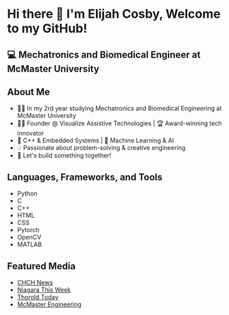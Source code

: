 # Hi there 👋  I'm Elijah Cosby, Welcome to my GitHub!

## 💻 Mechatronics and Biomedical Engineer at McMaster University


## About Me

  - 👨‍🎓 In my 2rd year studying Mechatronics and Biomedical Engineering at McMaster University
  - 👨‍💻 Founder @ Visualize Assistive Technologies | 🏆 Award-winning tech innovator
  - 🤖 C++ & Embedded Systems | 🧠 Machine Learning & AI
  - 💡 Passionate about problem-solving & creative engineering
  - 🚀 Let's build something together!


## Languages, Frameworks, and Tools

  - Python
  - C
  - C++
  - HTML
  - CSS
  - Pytorch
  - OpenCV
  - MATLAB

## Featured Media
  - <a href= "https://www.chch.com/chch-news/st-catharines-biomedical-inventor-teen-wins-big-in-ingenious-challenge/" target ="_blank"> CHCH News </a>
  - <a href= "https://www.niagarathisweek.com/news/st-catharines-teen-wins-prestigious-tech-award/article_13e6a663-045d-52a8-846e-5ffac8faab12.html" target ="_blank"> Niagara This Week </a>
  - <a href= "https://www.thoroldtoday.ca/local-news/thorold-teen-inventor-receives-prestigious-innovator-award-7090781" target ="_blank"> Thorold Today </a>
  - <a href= "https://www.eng.mcmaster.ca/ibiomed/news/meet-the-ibiomed-innovator-making-an-impact-in-accessibility/" target ="_blank"> McMaster Engineering </a>


<!--
**Elijah-Cosby/Elijah-Cosby** is a ✨ _special_ ✨ repository because its `README.md` (this file) appears on your GitHub profile.

Here are some ideas to get you started:

- 🔭 I’m currently working on ...
- 🌱 I’m currently learning ...
- 👯 I’m looking to collaborate on ...
- 🤔 I’m looking for help with ...
- 💬 Ask me about ...
- 📫 How to reach me: ...
- 😄 Pronouns: ...
- ⚡ Fun fact: ...
-->
